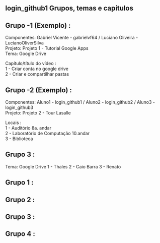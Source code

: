 login_github1 Grupos, temas e capítulos
--------------------------

Grupo -1 (Exemplo) :   
---------
Componentes: Gabriel Vicente - gabrielvf64 / Luciano Oliveira - LucianoOliverSilva  
Projeto: Projeto 1 - Tutorial Google Apps  
Tema: Google Drive  

Capítulo/título do vídeo :  
1 - Criar conta no google drive  
2 - Criar e compartilhar pastas


Grupo -2 (Exemplo) :   
---------  
Componentes: Aluno1 - login_github1 / Aluno2 - login_github2 / Aluno3 - login_github3  
Projeto: Projeto 2 - Tour Lasalle

Locais :  
1 - Auditório 8a. andar  
2 - Laboratório de Computação 10.andar  
3 - Biblioteca  

Grupo 3 :   
---------
Tema: Google Drive
1 - Thales
2 - Caio Barra
3 - Renato

Grupo 1 :   
---------  
Grupo 2 :   
---------  
Grupo 3 :   
---------  
Grupo 4 :   
---------  
